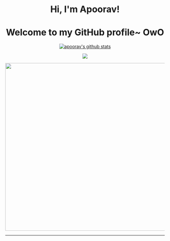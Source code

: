 <h1 align="center">Hi, I'm Apoorav</a>!</h1>

<h1 align="center">Welcome to my GitHub profile~ OwO</h1>

<p align="center">
  <a href="https://github.com/honestlyBroke"><img src="https://github-readme-stats.vercel.app/api?username=honestlyBroke&theme=dark&count_private=true&show_icons=true" alt="apoorav's github stats"></a>
</p>

<p align="center">
  <a href="https://github.com/honestlyBroke"><img src="https://github-readme-streak-stats.herokuapp.com/?user=honestlyBroke&theme=dark"></a>
</p>

<p align="center">
  <a href="https://open.spotify.com/user/31ant3jgo63uikc62bjub43bme7a"><img width="530" src="https://spotify-github-profile.vercel.app/api/view?uid=31ant3jgo63uikc62bjub43bme7a&cover_image=true&theme=novatorem&bar_color_cover=turebar_color=53b14f">
</p>

***


###
<!--
**honestlyBroke/honestlyBroke** is a ✨ _special_ ✨ repository because its `README.md` (this file) appears on your GitHub profile.

Here are some ideas to get you started:

- 🔭 I’m currently working on ...
- 🌱 I’m currently learning ...
- 👯 I’m looking to collaborate on ...
- 🤔 I’m looking for help with ...
- 💬 Ask me about ...
- 📫 How to reach me: ...
- 😄 Pronouns: ...
- ⚡ Fun fact: ...
-->
###
